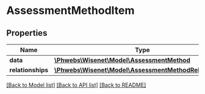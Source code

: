 # AssessmentMethodItem

## Properties
Name | Type | Description | Notes
------------ | ------------- | ------------- | -------------
**data** | [**\Phwebs\Wisenet\Model\AssessmentMethod**](AssessmentMethod.md) |  | [optional] 
**relationships** | [**\Phwebs\Wisenet\Model\AssessmentMethodRelationships**](AssessmentMethodRelationships.md) |  | [optional] 

[[Back to Model list]](../../README.md#documentation-for-models) [[Back to API list]](../../README.md#documentation-for-api-endpoints) [[Back to README]](../../README.md)

